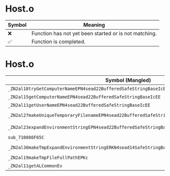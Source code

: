 # Host.o
| Symbol | Meaning 
| ------------- | ------------- 
| :x: | Function has not yet been started or is not matching. 
| :white_check_mark: | Function is completed. 


# Host.o
| Symbol (Mangled) | Symbol (Demangled) | Decompiled? |
| ------------- |  ------------- | ------------- |
| `_ZN2al18tryGetComputerNameEPN4sead22BufferedSafeStringBaseIcEE` | `al::tryGetComputerName(sead::BufferedSafeStringBase<char> *)` | :x: |
| `_ZN2al15getComputerNameEPN4sead22BufferedSafeStringBaseIcEE` | `al::getComputerName(sead::BufferedSafeStringBase<char> *)` | :x: |
| `_ZN2al11getUserNameEPN4sead22BufferedSafeStringBaseIcEE` | `al::getUserName(sead::BufferedSafeStringBase<char> *)` | :x: |
| `_ZN2al27makeUniqueTemporaryFilenameEPN4sead22BufferedSafeStringBaseIcEEPKc` | `al::makeUniqueTemporaryFilename(sead::BufferedSafeStringBase<char> *,char const*)` | :x: |
| `_ZN2al23expandEnvironmentStringEPN4sead22BufferedSafeStringBaseIcEERKNS0_14SafeStringBaseIcEE` | `al::expandEnvironmentString(sead::BufferedSafeStringBase<char> *,sead::SafeStringBase<char> const&)` | :x: |
| `sub_710086F65C` | `` | :x: |
| `_ZN2al30makeTmpExpandEnvironmentStringERKN4sead14SafeStringBaseIcEE` | `al::makeTmpExpandEnvironmentString(sead::SafeStringBase<char> const&)` | :x: |
| `_ZN2al19makeTmpFileFullPathEPKc` | `al::makeTmpFileFullPath(char const*)` | :x: |
| `_ZN2al11getALCommonEv` | `al::getALCommon(void)` | :x: |
